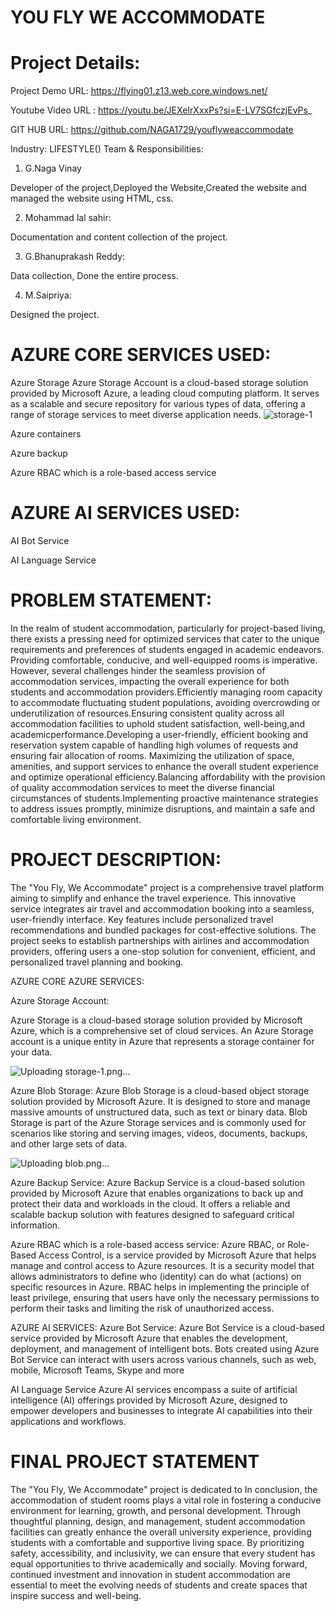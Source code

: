 # YOU FLY WE ACCOMMODATE

# Project Details:
Project Demo URL: https://flying01.z13.web.core.windows.net/

Youtube Video URL : https://youtu.be/JEXeIrXxxPs?si=E-LV7SGfczjEvPs_

GIT HUB URL: https://github.com/NAGA1729/youflyweaccommodate

Industry: LIFESTYLE()
Team & Responsibilities:

1. G.Naga Vinay

Developer of the project,Deployed the Website,Created the website and managed the website using HTML, css.

2. Mohammad lal sahir:

Documentation and content collection of the project.

3. G.Bhanuprakash Reddy:
 
Data collection, Done the entire process.

4. M.Saipriya:
 
Designed the project.

# AZURE CORE SERVICES USED:
Azure Storage
Azure Storage Account is a cloud-based storage solution provided by Microsoft Azure, a leading cloud computing platform. It serves as a scalable and secure repository for various types of data, offering a range of storage services to meet diverse application needs.
![storage-1](https://github.com/NAGA1729/youflyweaccommodate/assets/158992660/8a913eb4-0a48-4566-aa26-f53180c87069)


Azure containers


Azure backup

Azure RBAC which is a role-based access service

# AZURE AI SERVICES USED:

AI Bot Service

AI Language Service

# PROBLEM STATEMENT:
In the realm of student accommodation, particularly for project-based living, there exists a pressing need for optimized services that cater to the unique requirements and preferences of students engaged in academic endeavors. Providing comfortable, conducive, and well-equipped rooms is imperative. However, several challenges hinder the seamless provision of accommodation services, impacting the overall experience for both students and accommodation providers.Efficiently managing room capacity to accommodate fluctuating student populations, avoiding overcrowding or underutilization of resources.Ensuring consistent quality across all accommodation facilities to uphold student satisfaction, well-being,and academicperformance.Developing a user-friendly, efficient booking and reservation system capable of handling high volumes of requests and ensuring fair allocation of rooms. Maximizing the utilization of space, amenities, and support services to enhance the overall student experience and optimize operational efficiency.Balancing affordability with the provision of quality accommodation services to meet the diverse financial circumstances of students.Implementing proactive maintenance strategies to address issues promptly, minimize disruptions, and maintain a safe and comfortable living environment. 



# PROJECT DESCRIPTION:
The "You Fly, We Accommodate" project is a comprehensive travel platform aiming to simplify and enhance the travel experience. This innovative service integrates air travel and accommodation booking into a seamless, user-friendly interface. Key features include personalized travel recommendations and bundled packages for cost-effective solutions. The project seeks to establish partnerships with airlines and accommodation providers, offering users a one-stop solution for convenient, efficient, and personalized travel planning and booking.






AZURE CORE AZURE SERVICES:


Azure Storage Account:

Azure Storage is a cloud-based storage solution provided by Microsoft Azure, which is a comprehensive set of cloud services. An Azure Storage account is a unique entity in Azure that represents a storage container for your data.

![Uploading storage-1.png…]()



Azure Blob Storage:
Azure Blob Storage is a cloud-based object storage solution provided by Microsoft Azure. It is designed to store and manage massive amounts of unstructured data, such as text or binary data. Blob Storage is part of the Azure Storage services and is commonly used for scenarios like storing and serving images, videos, documents, backups, and other large sets of data.

![Uploading blob.png…]()



Azure Backup Service:
Azure Backup Service is a cloud-based solution provided by Microsoft Azure that enables organizations to back up and protect their data and workloads in the cloud. It offers a reliable and scalable backup solution with features designed to safeguard critical information.



Azure RBAC which is a role-based access service:
Azure RBAC, or Role-Based Access Control, is a service provided by Microsoft Azure that helps manage and control access to Azure resources. It is a security model that allows administrators to define who (identity) can do what (actions) on specific resources in Azure. RBAC helps in implementing the principle of least privilege, ensuring that users have only the necessary permissions to perform their tasks and limiting the risk of unauthorized access.





AZURE AI SERVICES:
Azure Bot Service:
Azure Bot Service is a cloud-based service provided by Microsoft Azure that enables the development, deployment, and management of intelligent bots. Bots created using Azure Bot Service can interact with users across various channels, such as web, mobile, Microsoft Teams, Skype and more     







AI Language Service
Azure AI services encompass a suite of artificial intelligence (AI) offerings provided by Microsoft Azure, designed to empower developers and businesses to integrate AI capabilities into their applications and workflows.










# FINAL PROJECT STATEMENT

The "You Fly, We Accommodate" project is dedicated to In conclusion, the accommodation of student rooms plays a vital role in fostering a conducive environment for learning, growth, and personal development. Through thoughtful planning, design, and management, student accommodation facilities can greatly enhance the overall university experience, providing students with a comfortable and supportive living space. By prioritizing safety, accessibility, and inclusivity, we can ensure that every student has equal opportunities to thrive academically and socially. Moving forward, continued investment and innovation in student accommodation are essential to meet the evolving needs of students and create spaces that inspire success and well-being.
